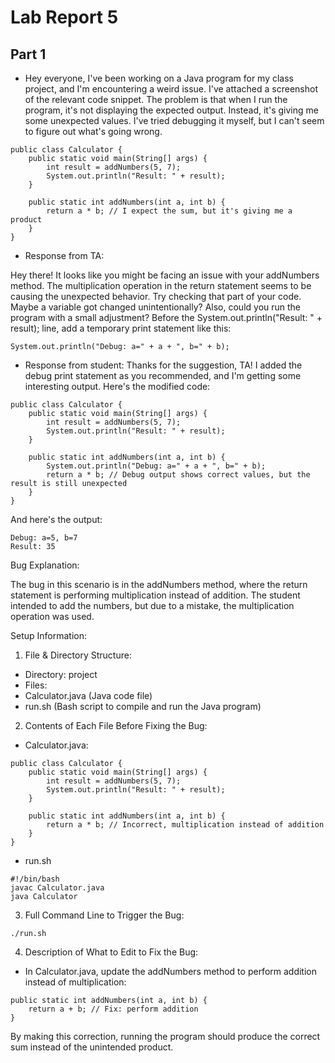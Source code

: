 # Lab Report 5
## Part 1
* Hey everyone, I've been working on a Java program for my class project, and I'm encountering a weird issue. I've attached a screenshot of the relevant code snippet. 
The problem is that when I run the program, it's not displaying the expected output. Instead, it's giving me some unexpected values. 
I've tried debugging it myself, but I can't seem to figure out what's going wrong.
````
public class Calculator {
    public static void main(String[] args) {
        int result = addNumbers(5, 7);
        System.out.println("Result: " + result);
    }

    public static int addNumbers(int a, int b) {
        return a * b; // I expect the sum, but it's giving me a product
    }
}
````
* Response from TA:

Hey there! It looks like you might be facing an issue with your addNumbers method. The multiplication operation in the return statement seems to be causing the unexpected behavior.
Try checking that part of your code. Maybe a variable got changed unintentionally?
Also, could you run the program with a small adjustment? Before the System.out.println("Result: " + result); line, add a temporary print statement like this:
````
System.out.println("Debug: a=" + a + ", b=" + b);
````
* Response from student:
Thanks for the suggestion, TA! I added the debug print statement as you recommended, and I'm getting some interesting output. Here's the modified code:
````
public class Calculator {
    public static void main(String[] args) {
        int result = addNumbers(5, 7);
        System.out.println("Result: " + result);
    }

    public static int addNumbers(int a, int b) {
        System.out.println("Debug: a=" + a + ", b=" + b);
        return a * b; // Debug output shows correct values, but the result is still unexpected
    }
}
````
And here's the output:
````
Debug: a=5, b=7
Result: 35
````
Bug Explanation:

The bug in this scenario is in the addNumbers method, where the return statement is performing multiplication instead of addition. The student intended to add the numbers, but due to a mistake, the multiplication operation was used.

Setup Information:

1. File & Directory Structure:

* Directory: project
* Files:
* Calculator.java (Java code file)
* run.sh (Bash script to compile and run the Java program)

2. Contents of Each File Before Fixing the Bug:

* Calculator.java:
````
public class Calculator {
    public static void main(String[] args) {
        int result = addNumbers(5, 7);
        System.out.println("Result: " + result);
    }

    public static int addNumbers(int a, int b) {
        return a * b; // Incorrect, multiplication instead of addition
    }
}
````
* run.sh
````
#!/bin/bash
javac Calculator.java
java Calculator
````
3. Full Command Line to Trigger the Bug:
````
./run.sh
````
4. Description of What to Edit to Fix the Bug:

* In Calculator.java, update the addNumbers method to perform addition instead of multiplication:
````
public static int addNumbers(int a, int b) {
    return a + b; // Fix: perform addition
}
````
By making this correction, running the program should produce the correct sum instead of the unintended product.
